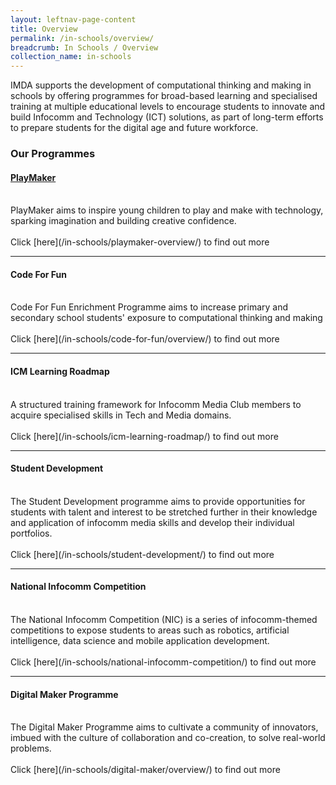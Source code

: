 ```yaml
---
layout: leftnav-page-content
title: Overview
permalink: /in-schools/overview/
breadcrumb: In Schools / Overview
collection_name: in-schools
---
```


IMDA supports the development of computational thinking and making in schools by offering programmes for broad-based learning and specialised training at multiple educational levels to encourage students to innovate and build Infocomm and Technology (ICT) solutions, as part of long-term efforts to prepare students for the digital age and future workforce.

### Our Programmes


#### **[PlayMaker](/in-schools/playmaker-overview/)**<br>
<br>
PlayMaker aims to inspire young children to play and make with technology, sparking imagination and building creative confidence.<br>
<br>
Click [here](/in-schools/playmaker-overview/) to find out more<br>

---

#### **Code For Fun**<br>
<br>
Code For Fun Enrichment Programme aims to increase primary and secondary school students' exposure to computational thinking and making <br>
<br>
Click [here](/in-schools/code-for-fun/overview/) to find out more<br>

---
#### **ICM Learning Roadmap**<br>
<br>
A structured training framework for Infocomm Media Club members to acquire specialised skills in Tech and Media domains.<br>
<br>
Click [here](/in-schools/icm-learning-roadmap/) to find out more<br>

---

#### **Student Development**<br>
<br>
The Student Development programme aims to provide opportunities for students with talent and interest to be stretched further in their knowledge and application of infocomm media skills and develop their individual portfolios.<br>
<br>
Click [here](/in-schools/student-development/) to find out more <br>

---

#### **National Infocomm Competition**<br>
<br>
The National Infocomm Competition (NIC) is a series of infocomm-themed competitions to expose students to areas such as robotics, artificial intelligence, data science and mobile application development.<br>
<br>
Click [here](/in-schools/national-infocomm-competition/) to find out more<br>

---

#### **Digital Maker Programme**<br>
<br>
The Digital Maker Programme aims to cultivate a community of innovators, imbued with the culture of collaboration and co-creation, to solve real-world problems. <br>
<br>
Click [here](/in-schools/digital-maker/overview/) to find out more<br>
